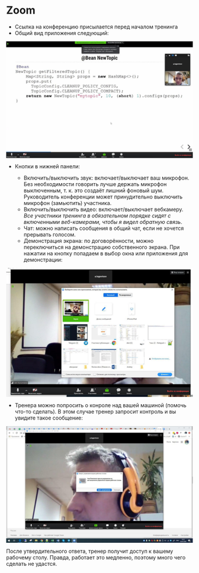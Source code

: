 # Zoom

* Ссылка на конференцию присылается перед началом тренинга
* Общий вид приложения следующий:

<img align="center" src="scr1.jpg" width="800px">

* Кнопки в нижней панели:

  * Включить/выключить звук: включает/выключает ваш микрофон. 
  Без необходимости говорить лучше держать микрофон выключенным, т. к. это создаёт
  лишний фоновый шум. Руководитель конференции может принудительно
   выключить микрофон (замьютить) участника.
  * Включить/выключить видео: включает/выключает вебкамеру.
  *Все участники тренинга в обязательном порядке сидят с включенными веб-камерами, чтобы
  я видел обратную связь*.
  * Чат: можно написать сообщения в общий чат, если не хочется прерывать голосом.
  * Демонстрация экрана: по договорённости, можно переключиться на демонстрацию собственного экрана.
  При нажатии на кнопку попадаем в выбор окна или приложения для демонстрации:
  
<img align="center" src="scr2.jpg" width="800px">

  * Тренера можно попросить о конроле над вашей машиной (помочь что-то сделать). В этом случае
  тренер запросит контроль и вы увидите такое сообщение:
  
<img align="center" src="scr3.jpg" width="800px">
 
После утвердительного ответа, тренер получит доступ к вашему рабочему столу.
Правда, работает это медленно, поэтому много чего сделать не удастся.

